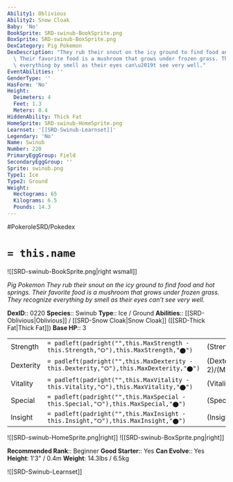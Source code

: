```yaml
---
Ability1: Oblivious
Ability2: Snow Cloak
Baby: 'No'
BookSprite: SRD-swinub-BookSprite.png
BoxSprite: SRD-swinub-BoxSprite.png
DexCategory: Pig Pokemon
DexDescription: "They rub their snout on the icy ground to find food and hot springs.\
  \ Their favorite food is a mushroom that grows under frozen grass. They recognize\
  \ everything by smell as their eyes can\u2019t see very well."
EventAbilities: ''
GenderType: ''
HasForm: 'No'
Height:
  Deimeters: 4
  Feet: 1.3
  Meters: 0.4
HiddenAbility: Thick Fat
HomeSprite: SRD-swinub-HomeSprite.png
Learnset: '[[SRD-Swinub-Learnset]]'
Legendary: 'No'
Name: Swinub
Number: 220
PrimaryEggGroup: Field
SecondaryEggGroup: ''
Sprite: swinub.png
Type1: Ice
Type2: Ground
Weight:
  Hectograms: 65
  Kilograms: 6.5
  Pounds: 14.3
---
```


#PokeroleSRD/Pokedex

# `= this.name`

![[SRD-swinub-BookSprite.png|right wsmall]]

*Pig Pokemon*
*They rub their snout on the icy ground to find food and hot springs. Their favorite food is a mushroom that grows under frozen grass. They recognize everything by smell as their eyes can’t see very well.*

**DexID**:: 0220
**Species**:: Swinub
**Type**:: Ice / Ground
**Abilities**:: [[SRD-Oblivious|Oblivious]] / [[SRD-Snow Cloak|Snow Cloak]] ([[SRD-Thick Fat|Thick Fat]])
**Base HP**:: 3

|           |                                                                                        |                                          |
| --------- | -------------------------------------------------------------------------------------- | ---------------------------------------- |
| Strength  | `= padleft(padright("",this.MaxStrength - this.Strength,"⭘"),this.MaxStrength,"⬤")`    | (Strength::2)/(MaxStrength::4)   |
| Dexterity | `= padleft(padright("",this.MaxDexterity - this.Dexterity,"⭘"),this.MaxDexterity,"⬤")` | (Dexterity:: 2)/(MaxDexterity::4) |
| Vitality  | `= padleft(padright("",this.MaxVitality - this.Vitality,"⭘"),this.MaxVitality,"⬤")`    | (Vitality::1)/(MaxVitality::3)   |
| Special   | `= padleft(padright("",this.MaxSpecial - this.Special,"⭘"),this.MaxSpecial,"⬤")`       | (Special::1)/(MaxSpecial::3)     |
| Insight   | `= padleft(padright("",this.MaxInsight - this.Insight,"⭘"),this.MaxInsight,"⬤")`       | (Insight::1)/(MaxInsight::3)     |

![[SRD-swinub-HomeSprite.png|right]]
![[SRD-swinub-BoxSprite.png|right]]

**Recommended Rank**:: Beginner
**Good Starter**:: Yes
**Can Evolve**:: Yes
**Height**: 1'3" / 0.4m
**Weight**: 14.3lbs / 6.5kg

![[SRD-Swinub-Learnset]]